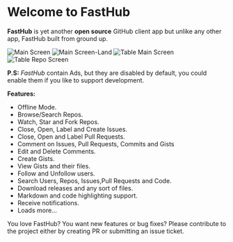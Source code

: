 # Welcome to FastHub

<b>FastHub</b> is yet another <b>open source</b> GitHub client app but unlike any other app, FastHub built from ground up.


![Main Screen](https://github.com/k0shk0sh/FastHub/blob/master/art/main-screen.png?raw=true? "Main Screen")
![Main Screen-Land](https://github.com/k0shk0sh/FastHub/blob/master/art/main-screen.png?raw=true? "Main Screen-Land")
![Table Main Screen](https://github.com/k0shk0sh/FastHub/blob/master/art/table-main.png?raw=true? "Table Main Screen")
![Table Repo Screen](https://github.com/k0shk0sh/FastHub/blob/master/art/table-main.png?raw=true? "Table Repo Screen")

<b>P.S:</b> <i>FastHub</i> contain Ads, but they are disabled by default, you could enable them if you like to support development. 

<b>Features:</b>

- Offline Mode.
- Browse/Search Repos.
- Watch, Star and Fork Repos.
- Close, Open, Label and Create Issues.
- Close, Open and Label Pull Requests.
- Comment on Issues, Pull Requests, Commits and Gists
- Edit and Delete Comments.
- Create Gists.
- View Gists and their files.
- Follow and Unfollow users.
- Search Users, Repos, Issues,Pull Requests and Code.
- Download releases and any sort of files.
- Markdown and code highlighting support.
- Receive notifications.
- Loads more...

You love FastHub? You want new features or bug fixes? Please contribute to the  project either by creating PR or submitting an issue ticket.
